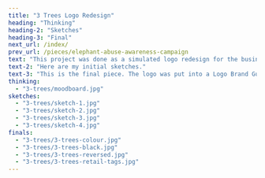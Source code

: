 ```yaml
---
title: "3 Trees Logo Redesign"
heading: "Thinking"
heading-2: "Sketches"
heading-3: "Final"
next_url: /index/
prev_url: /pieces/elephant-abuse-awareness-campaign
text: "This project was done as a simulated logo redesign for the business called 3 Trees. The original logo, included below, was hand drawn and inconsistent on both the store front and the website."
text-2: "Here are my initial sketches."
text-3: "This is the final piece. The logo was put into a Logo Brand Guidelines booklet to be handed back to the client, outlining all of the branding information and ways that the logo should and should not be used."
thinking:
  - "3-trees/moodboard.jpg"
sketches:
  - "3-trees/sketch-1.jpg"
  - "3-trees/sketch-2.jpg"
  - "3-trees/sketch-3.jpg"
  - "3-trees/sketch-4.jpg"
finals:
  - "3-trees/3-trees-colour.jpg"
  - "3-trees/3-trees-black.jpg"
  - "3-trees/3-trees-reversed.jpg"
  - "3-trees/3-trees-retail-tags.jpg"
---
```

